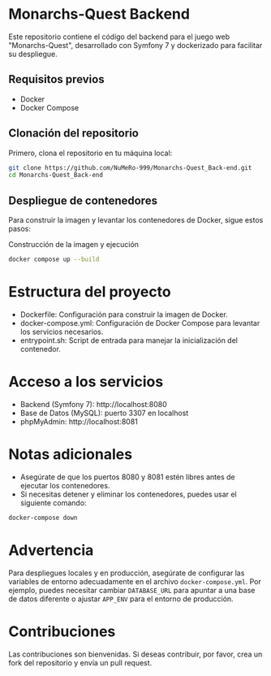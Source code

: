 # Monarchs-Quest Backend

Este repositorio contiene el código del backend para el juego web "Monarchs-Quest", desarrollado con Symfony 7 y dockerizado para facilitar su despliegue.

## Requisitos previos

- Docker
- Docker Compose

## Clonación del repositorio

Primero, clona el repositorio en tu máquina local:

```bash
git clone https://github.com/NuMeRo-999/Monarchs-Quest_Back-end.git
cd Monarchs-Quest_Back-end
```
## Despliegue de contenedores
Para construir la imagen y levantar los contenedores de Docker, sigue estos pasos:

Construcción de la imagen y ejecución
```bash
docker compose up --build
```

 # Estructura del proyecto
  - Dockerfile: Configuración para construir la imagen de Docker.
  - docker-compose.yml: Configuración de Docker Compose para levantar los servicios necesarios.
  - entrypoint.sh: Script de entrada para manejar la inicialización del contenedor.

# Acceso a los servicios
  - Backend (Symfony 7): http://localhost:8080
  - Base de Datos (MySQL): puerto 3307 en localhost
  - phpMyAdmin: http://localhost:8081

# Notas adicionales
 - Asegúrate de que los puertos 8080 y 8081 estén libres antes de ejecutar los contenedores.
 - Si necesitas detener y eliminar los contenedores, puedes usar el siguiente comando:
  ```bash
  docker-compose down
  ```
# Advertencia
Para despliegues locales y en producción, asegúrate de configurar las variables de entorno adecuadamente en el archivo `docker-compose.yml`. Por ejemplo, puedes necesitar cambiar `DATABASE_URL` para apuntar a una base de datos diferente o ajustar `APP_ENV` para el entorno de producción.

# Contribuciones
Las contribuciones son bienvenidas. Si deseas contribuir, por favor, crea un fork del repositorio y envía un pull request.
